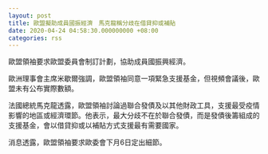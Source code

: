 ```yaml
---
layout: post
title: 歐盟擬助成員國振經濟　馬克龍稱分歧在借貸抑或補貼
date: 2020-04-24 04:58:30.000000000 +08:00
categories: rss
---
```


歐盟領袖要求歐盟委員會制訂計劃，協助成員國振興經濟。

歐洲理事會主席米歇爾強調，歐盟領袖同意一項緊急支援基金，但視頻會議後，歐盟未有公布實際數額。

法國總統馬克龍透露，歐盟領袖討論過聯合發債及以其他財政工具，支援最受疫情影響的地區或經濟環節。他表示，最大分歧不在於聯合發債，而是發債後籌組成的支援基金，會以借貸抑或以補貼方式支援最有需要國家。

消息透露，歐盟領袖要求歐委會下月6日定出細節。
